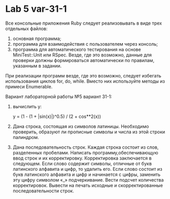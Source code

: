# Lab 5 var-31-1

Все консольные приложения Ruby следует реализовывать в виде трех
отдельных файлов:
1. основная программа;
2. программа для взаимодействия с пользователем через консоль;
3. программа для автоматического тестирования на основе MiniTest::Unit
или RSpec. Везде, где это возможно, данные для проверки должны
формироваться автоматически по правилам, указанным в задании.

При реализации программ везде, где это возможно, следует избегать
использования циклов for, do, while. Вместо них используйте методы из
примеси Enumerable.

Вариант лабораторной работы №5 вариант 31-1:

1) вычислить y:

    y = (1 - (1 + |sin(x)|)^0.5) / (2 + cos**2(x))

2) Дана строка, состоящая из символов латиницы. Необходимо проверить,
образуют ли прописные символы и числа из этой строки палиндром.

3) Дана последовательность строк. Каждая строка состоит из слов, разделенных пробелами. Написать программу,обеспечивающую ввод строк и их корректировку. Корректировка заключается в следующем. Если слово содержит символы, отличные от букв латинского алфавита и цифр, то удалить его. Если слово состоит из букв латинского алфавита и цифр и
начинается с цифры, заменить эту цифру символом «_» подчеркивание.
Вести подсчет количества корректировок. 
Вывести на печать исходные и скорректированные последовательности строк.
